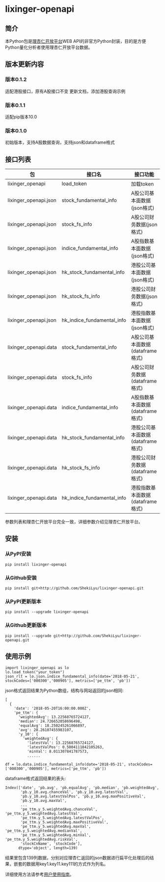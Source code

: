 # lixinger-openapi

## 简介
本Python包是[理杏仁开放平台](https://www.lixinger.com/open/api)WEB API的非官方Python封装，目的是方便Python量化分析者使用理杏仁开放平台数据。

## 版本更新内容
### 版本0.1.2
适配港股接口，原有A股接口不变
更新文档，添加港股查询示例

### 版本0.1.1
适配pip版本10.0

### 版本0.1.0
初始版本，支持A股数据查询，支持json和dataframe格式

## 接口列表
包                     | 接口名                        | 接口功能
---------------------- | ----------------------------- | -------------------------
lixinger\_openapi      | load\_token                   | 加载token
lixinger\_openapi.json | stock\_fundamental\_info      | A股公司基本面数据(json格式)
lixinger\_openapi.json | stock\_fs\_info               | A股公司财务数据(json格式)
lixinger\_openapi.json | indice\_fundamental\_info     | A股指数基本面数据(json格式)
lixinger\_openapi.json | hk\_stock\_fundamental\_info  | 港股公司基本面数据(json格式)
lixinger\_openapi.json | hk\_stock\_fs\_info           | 港股公司财务数据(json格式)
lixinger\_openapi.json | hk\_indice\_fundamental\_info | 港股指数基本面数据(json格式)
lixinger\_openapi.data | stock\_fundamental\_info      | A股公司基本面数据(dataframe格式)
lixinger\_openapi.data | stock\_fs\_info               | A股公司财务数据(dataframe格式)
lixinger\_openapi.data | indice\_fundamental\_info     | A股指数基本面数据(dataframe格式)
lixinger\_openapi.data | hk\_stock\_fundamental\_info  | 港股公司基本面数据(dataframe格式)
lixinger\_openapi.data | hk\_stock\_fs\_info           | 港股公司财务数据(dataframe格式)
lixinger\_openapi.data | hk\_indice\_fundamental\_info | 港股指数基本面数据(dataframe格式)

参数列表和理杏仁开放平台完全一致，详细参数介绍见理杏仁开放平台。

## 安装
### 从PyPI安装
`pip install lixinger-openapi`

### 从Github安装
`pip install git+http://github.com/ShekiLyu/lixinger-openapi.git`

### 从PyPI更新版本
`pip install --upgrade lixinger-openapi`

### 从Github更新版本
`pip install --upgrade git+http://github.com/ShekiLyu/lixinger-openapi.git`

## 使用示例
```
import lixinger_openapi as lo
lo.load_token("your_token")
json_rlt = lo.json.indice_fundamental_info(date='2018-05-21', stockCodes=['000300','000905'], metrics=['pe_ttm', 'pb'])
```
json格式返回结果为Python数组，结构与网站返回的json相同:

```
[
  {
    'date': '2018-05-20T16:00:00.000Z',
    'pe_ttm': {
      'weightedAvg': 13.22568765724127,
      'median': 24.726652058696498,
      'equalAvg': 18.250245261066897,
      'avg': 28.26107455983107,
      'y_10': {
        'weightedAvg': {
          'latestVal': 13.22568765724127,
          'latestValPos': 0.5004111842105263,
          'minVal': 8.011307841787573,
          ......
```
```
df = lo.data.indice_fundamental_info(date='2018-05-21', stockCodes=['000300','000905'], metrics=['pe_ttm', 'pb'])
```
dataframe格式返回结果的表头:
```
Index(['date', 'pb.avg', 'pb.equalAvg', 'pb.median', 'pb.weightedAvg',
       'pb.y_10.avg.chanceVal', 'pb.y_10.avg.latestVal',
       'pb.y_10.avg.latestValPos', 'pb.y_10.avg.maxPositiveVal',
       'pb.y_10.avg.maxVal',
       ...
       'pe_ttm.y_5.weightedAvg.chanceVal', 'pe_ttm.y_5.weightedAvg.latestVal',
       'pe_ttm.y_5.weightedAvg.latestValPos',
       'pe_ttm.y_5.weightedAvg.maxPositiveVal',
       'pe_ttm.y_5.weightedAvg.maxVal', 'pe_ttm.y_5.weightedAvg.medianVal',
       'pe_ttm.y_5.weightedAvg.minVal', 'pe_ttm.y_5.weightedAvg.riskVal',
       'stockCnName', 'stockCode'],
      dtype='object', length=139)
```
结果里包含139列数据，分别对应理杏仁返回的json数据进行扁平化处理后的结果，嵌套的数据用key1.key11.key111的方式作为列名。

详细使用方法请参考[用户使用指南](https://github.com/ShekiLyu/lixinger-openapi/blob/master/doc/user_guide.ipynb)。
